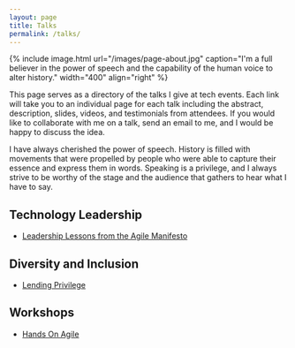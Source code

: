 ```yaml
---
layout: page
title: Talks
permalink: /talks/
---
```


{% include image.html url="/images/page-about.jpg" caption="I'm a full believer in the power of speech and the capability of the human voice to alter history." width="400" align="right" %}

This page serves as a directory of the talks I give at tech events. Each link will take you to an individual page for each talk including the abstract, description, slides, videos, and testimonials from attendees. If you would like to collaborate with me on a talk, send an email to me, and I would be happy to discuss the idea.

I have always cherished the power of speech. History is filled with movements that were propelled by people who were able to capture their essence and express them in words. Speaking is a privilege, and I always strive to be worthy of the stage and the audience that gathers to hear what I have to say.


## Technology Leadership

* [Leadership Lessons from the Agile Manifesto](/talks/leadership-lessons-from-the-agile-manifesto/)

## Diversity and Inclusion

* [Lending Privilege](/talks/lending-privilege/)

## Workshops

* [Hands On Agile](/talks/hands-on-agile-workshop/)
